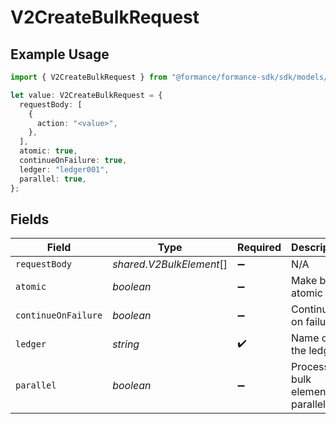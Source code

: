 # V2CreateBulkRequest

## Example Usage

```typescript
import { V2CreateBulkRequest } from "@formance/formance-sdk/sdk/models/operations";

let value: V2CreateBulkRequest = {
  requestBody: [
    {
      action: "<value>",
    },
  ],
  atomic: true,
  continueOnFailure: true,
  ledger: "ledger001",
  parallel: true,
};
```

## Fields

| Field                             | Type                              | Required                          | Description                       | Example                           |
| --------------------------------- | --------------------------------- | --------------------------------- | --------------------------------- | --------------------------------- |
| `requestBody`                     | *shared.V2BulkElement*[]          | :heavy_minus_sign:                | N/A                               |                                   |
| `atomic`                          | *boolean*                         | :heavy_minus_sign:                | Make bulk atomic                  | true                              |
| `continueOnFailure`               | *boolean*                         | :heavy_minus_sign:                | Continue on failure               | true                              |
| `ledger`                          | *string*                          | :heavy_check_mark:                | Name of the ledger.               | ledger001                         |
| `parallel`                        | *boolean*                         | :heavy_minus_sign:                | Process bulk elements in parallel | true                              |